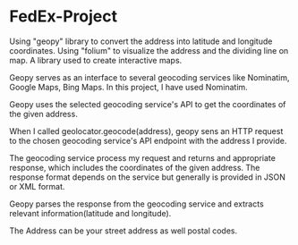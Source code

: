 # FedEx-Project

Using "geopy" library to convert the address into latitude and longitude coordinates. 
Using "folium" to visualize the address and the dividing line on map. A library used to create interactive maps.

Geopy serves as an interface to several geocoding services like Nominatim, Google Maps, Bing Maps. In this project, I have used Nominatim.

Geopy uses the selected geocoding service's API to get the coordinates of the given address.

When I called geolocator.geocode(address), geopy sens an HTTP request to the chosen geocoding service's API endpoint with the address I provide.

The geocoding service process my request and returns and appropriate response, which includes the coordinates of the given address.
The response format depends on the service but generally is provided in JSON or XML format.

Geopy parses the response from the geocoding service and extracts relevant information(latitude and longitude).

The Address can be your street address as well postal codes.